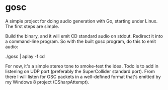 gosc
====

A simple project for doing audio generation with Go, starting under Linux.
The first steps are simple.

Build the binary, and it will emit CD standard audio on stdout.  Redirect it into a command-line program.  So with the built gosc program, do this to emit audio:

./gosc | aplay -f cd

For now, it's a simple stereo tone to smoke-test the idea.  Todo is to add in listening on UDP port (preferably the SuperCollider standard port).  From there I will listen for OSC packets in a well-defined format that's emitted by my Windows 8 project (CSharpAttempt).
